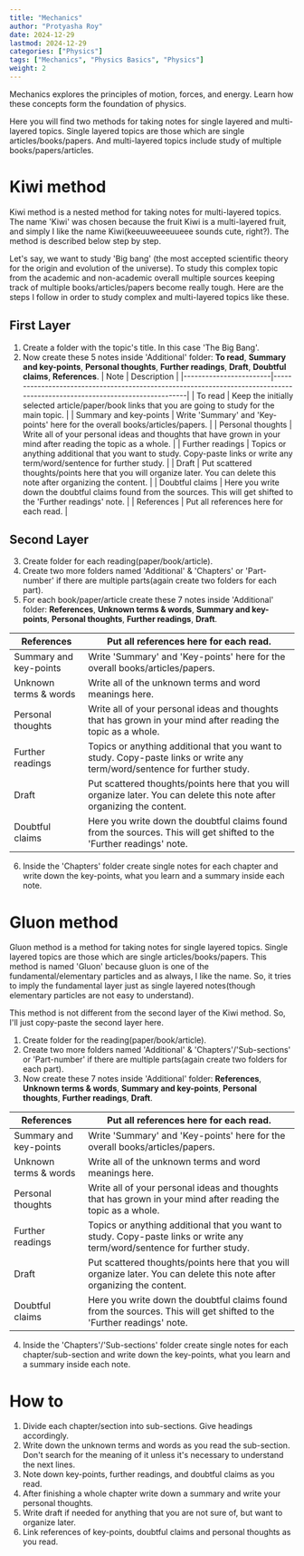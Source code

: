 ```yaml
---
title: "Mechanics"
author: "Protyasha Roy"
date: 2024-12-29
lastmod: 2024-12-29
categories: ["Physics"]
tags: ["Mechanics", "Physics Basics", "Physics"]
weight: 2
---
```


Mechanics explores the principles of motion, forces, and energy. Learn how these concepts form the foundation of physics.

Here you will find two methods for taking notes for single layered and multi-layered topics. Single layered topics are those which are single articles/books/papers. And multi-layered topics include study of multiple books/papers/articles.
# Kiwi method
Kiwi method is a nested method for taking notes for multi-layered topics. The name 'Kiwi' was chosen because the fruit Kiwi is a multi-layered fruit, and simply I like the name Kiwi(keeuuweeeuueee sounds cute, right?). The method is described below step by step.

Let's say, we want to study 'Big bang' (the most accepted scientific theory for the origin and evolution of the universe). To study this complex topic from the academic and non-academic overall multiple sources keeping track of multiple books/articles/papers become really tough. Here are the steps I follow in order to study complex and multi-layered topics like these.

## First Layer

1. Create a folder with the topic's title. In this case 'The Big Bang'. 
2. Now create these 5 notes inside 'Additional' folder: **To read**, **Summary and key-points**, **Personal thoughts**, **Further readings**, **Draft**, **Doubtful claims**, **References**.
| Note                   | Description                                                                                                                |
|------------------------|----------------------------------------------------------------------------------------------------------------------------|
| To read                | Keep the initially selected article/paper/book links that you are going to study for the main topic.                        |
| Summary and key-points | Write 'Summary' and 'Key-points' here for the overall books/articles/papers.                                                |
| Personal thoughts      | Write all of your personal ideas and thoughts that have grown in your mind after reading the topic as a whole.              |
| Further readings       | Topics or anything additional that you want to study. Copy-paste links or write any term/word/sentence for further study.   |
| Draft                  | Put scattered thoughts/points here that you will organize later. You can delete this note after organizing the content.     |
| Doubtful claims        | Here you write down the doubtful claims found from the sources. This will get shifted to the 'Further readings' note.       |
| References             | Put all references here for each read.                                                                                      |
## Second Layer 
3. Create folder for each reading(paper/book/article).
4. Create two more folders named 'Additional' & 'Chapters' or 'Part-number' if there are multiple parts(again create two folders for each part).
5. For each book/paper/article create these 7 notes inside 'Additional' folder: **References**, **Unknown terms & words**, **Summary and key-points**, **Personal thoughts**, **Further readings**, **Draft**.

| References             | Put all references here for each read.                                                                                    |
| ---------------------- | ------------------------------------------------------------------------------------------------------------------------- |
| Summary and key-points | Write 'Summary' and 'Key-points' here for the overall books/articles/papers.                                              |
| Unknown terms & words  | Write all of the unknown terms and word meanings here.                                                                    |
| Personal thoughts      | Write all of your personal ideas and thoughts that has grown in your mind after reading the topic as a whole.             |
| Further readings       | Topics or anything additional that you want to study. Copy-paste links or write any term/word/sentence for further study. |
| Draft                  | Put scattered thoughts/points here that you will organize later. You can delete this note after organizing the content.   |
| Doubtful claims        | Here you write down the doubtful claims found from the sources. This will get shifted to the 'Further readings' note.     |

6. Inside the 'Chapters' folder create single notes for each chapter and write down the key-points, what you learn and a summary inside each note.


# Gluon method
Gluon method is a method for taking notes for single layered topics. Single layered topics are those which are single articles/books/papers. This method is named 'Gluon' because gluon is one of the fundamental/elementary particles and as always, I like the name. So, it tries to imply the fundamental layer just as single layered notes(though elementary particles are not easy to understand). 

This method is not different from the second layer of the Kiwi method. So, I'll just copy-paste the second layer here.
1. Create folder for the reading(paper/book/article).
2. Create two more folders named 'Additional' & 'Chapters'/'Sub-sections' or 'Part-number' if there are multiple parts(again create two folders for each part).
3. Now create these 7 notes inside 'Additional' folder: **References**, **Unknown terms & words**, **Summary and key-points**, **Personal thoughts**, **Further readings**, **Draft**.

| References             | Put all references here for each read.                                                                                    |
| ---------------------- | ------------------------------------------------------------------------------------------------------------------------- |
| Summary and key-points | Write 'Summary' and 'Key-points' here for the overall books/articles/papers.                                              |
| Unknown terms & words  | Write all of the unknown terms and word meanings here.                                                                    |
| Personal thoughts      | Write all of your personal ideas and thoughts that has grown in your mind after reading the topic as a whole.             |
| Further readings       | Topics or anything additional that you want to study. Copy-paste links or write any term/word/sentence for further study. |
| Draft                  | Put scattered thoughts/points here that you will organize later. You can delete this note after organizing the content.   |
| Doubtful claims        | Here you write down the doubtful claims found from the sources. This will get shifted to the 'Further readings' note.     |

4. Inside the 'Chapters'/'Sub-sections' folder create single notes for each chapter/sub-section and write down the key-points, what you learn and a summary inside each note.

# How to
1. Divide each chapter/section into sub-sections. Give headings accordingly.
2. Write down the unknown terms and words as you read the sub-section. Don't search for the meaning of it unless it's necessary to understand the next lines.
3. Note down key-points, further readings, and doubtful claims as you read.
4. After finishing a whole chapter write down a summary and write your personal thoughts.
5. Write draft if needed for anything that you are not sure of, but want to organize later.
6. Link references of key-points, doubtful claims and personal thoughts as you read.